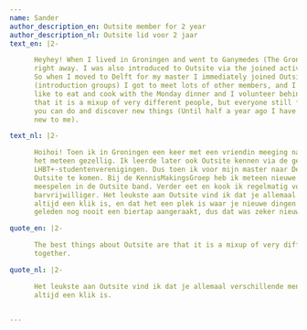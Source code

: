 ```yaml
---
name: Sander
author_description_en: Outsite member for 2 year
author_description_nl: Outsite lid voor 2 jaar
text_en: |2-

      Heyhey! When I lived in Groningen and went to Ganymedes (The Groninger version of Outsite so to say) I liked it
      right away. I was also introduced to Outsite via the joined activities that the different LGBT associations have.
      So when I moved to Delft for my master I immediately joined Outsite as well. With the Kennismakingsgroep
      (introduction groups) I got to meet lots of other members, and I got to join the Outsite band as well. I also
      like to eat and cook with the Monday dinner and I volunteer behind the bar. The best things about Outsite are
      that it is a mixup of very different people, but everyone still fits well together, and that it’s a place where
      you can do and discover new things (Until half a year ago I have never worked behind a bar, so that was definitely
      new to me).

text_nl: |2-

      Hoihoi! Toen ik in Groningen een keer met een vriendin meeging naar Ganymedes (de Groningse Outsite zeg maar) was
      het meteen gezellig. Ik leerde later ook Outsite kennen via de gezamenlijke activiteiten van de verschillende
      LHBT+-studentenverenigingen. Dus toen ik voor mijn master naar Delft verhuisde heb ik geen moment getwijfeld om naar
      Outsite te komen. Bij de KennisMakingsGroep heb ik meteen nieuwe mensen leren kennen, en ik mocht ook nog eens
      meespelen in de Outsite band. Verder eet en kook ik regelmatig voor de wekelijkse eettafel op maandag, en ben ik
      barvrijwilliger. Het leukste aan Outsite vind ik dat je allemaal verschillende mensen bij elkaar hebt, en er toch
      altijd een klik is, en dat het een plek is waar je nieuwe dingen kunt ontdekken en doen (ik heb tot een half jaar
      geleden nog nooit een biertap aangeraakt, dus dat was zeker nieuw voor me).

quote_en: |2-

      The best things about Outsite are that it is a mixup of very different people, but everyone still fits well
      together.

quote_nl: |2-

      Het leukste aan Outsite vind ik dat je allemaal verschillende mensen bij elkaar hebt en er toch
      altijd een klik is.


---
```

